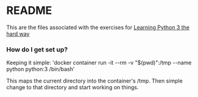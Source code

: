 # README #

This are the files associated with the exercises for [Learning Python 3 the hard way](https://learnpythonthehardway.org/python3/)

### How do I get set up? ###

Keeping it simple:  'docker container run -it --rm -v "$(pwd)":/tmp --name python python:3 /bin/bash'

This maps the current directory into the container's /tmp.  Then simple change to that directory and start working on things.
